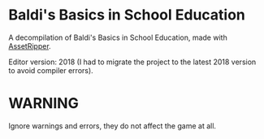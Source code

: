 # Baldi's Basics in School Education
A decompilation of Baldi's Basics in School Education, made with [AssetRipper](https://github.com/AssetRipper/AssetRipper).

Editor version: 2018 (I had to migrate the project to the latest 2018 version to avoid compiler errors).

# WARNING
Ignore warnings and errors, they do not affect the game at all.